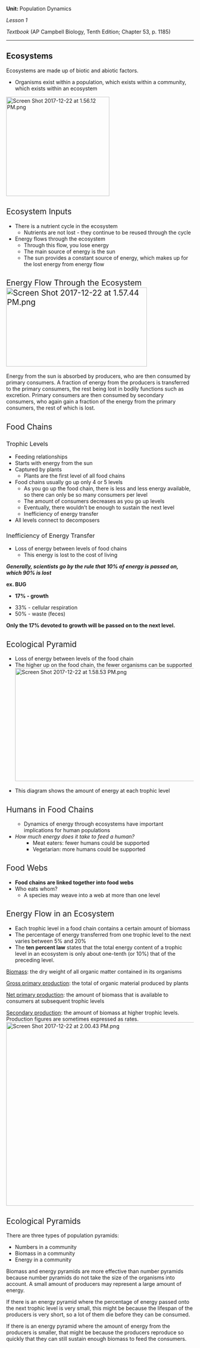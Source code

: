 <strong>Unit: </strong>Population Dynamics

<em>Lesson 1</em>

<em>Textbook</em> (AP Campbell Biology, Tenth Edition; Chapter 53, p. 1185)

<hr />

<h2>Ecosystems</h2>
<span style="font-weight:400;">Ecosystems are made up of </span><span style="font-weight:400;">biotic</span><span style="font-weight:400;"> and </span><span style="font-weight:400;">abiotic</span><span style="font-weight:400;"> factors.</span>
<ul>
	<li style="font-weight:400;"><span style="font-weight:400;">Organisms exist within a population, which exists within a community, which exists within an ecosystem</span></li>
</ul>
<img class=" size-full wp-image-70 aligncenter" src="https://apbiology387631959.files.wordpress.com/2017/12/screen-shot-2017-12-22-at-1-56-12-pm.png" alt="Screen Shot 2017-12-22 at 1.56.12 PM.png" width="277" height="266" />
<h2><span style="font-weight:400;">Ecosystem Inputs</span></h2>
<ul>
	<li style="font-weight:400;"><span style="font-weight:400;">There is a nutrient cycle in the ecosystem</span>
<ul>
	<li style="font-weight:400;"><span style="font-weight:400;">Nutrients are not lost - they continue to be reused through the cycle</span></li>
</ul>
</li>
	<li style="font-weight:400;"><span style="font-weight:400;">Energy flows through the ecosystem</span>
<ul>
	<li style="font-weight:400;"><span style="font-weight:400;">Through this flow, you </span><span style="font-weight:400;">lose</span><span style="font-weight:400;"> energy</span></li>
	<li style="font-weight:400;"><span style="font-weight:400;">The main source of energy is the </span><span style="font-weight:400;">sun</span></li>
	<li style="font-weight:400;"><span style="font-weight:400;">The sun provides a constant source of energy, which makes up for the lost energy from energy flow</span></li>
</ul>
</li>
</ul>
<h2><span style="font-weight:400;">Energy Flow Through the Ecosystem<img class=" size-full wp-image-71 aligncenter" src="https://apbiology387631959.files.wordpress.com/2017/12/screen-shot-2017-12-22-at-1-57-44-pm.png" alt="Screen Shot 2017-12-22 at 1.57.44 PM.png" width="378" height="212" /></span></h2>
<span style="font-weight:400;">Energy from the sun is absorbed by producers, who are then consumed by primary consumers. A fraction of energy from the producers is transferred to the primary consumers, the rest being lost in bodily functions such as excretion. Primary consumers are then consumed by secondary consumers, who again gain a fraction of the energy from the primary consumers, the rest of which is lost.</span>
<h2><span style="font-weight:400;">Food Chains</span></h2>
<h3><span style="font-weight:400;">Trophic Levels</span></h3>
<ul>
	<li style="font-weight:400;"><span style="font-weight:400;">Feeding relationships</span></li>
	<li style="font-weight:400;"><span style="font-weight:400;">Starts with energy from the sun</span></li>
	<li style="font-weight:400;"><span style="font-weight:400;">Captured by </span><span style="font-weight:400;">plants</span>
<ul>
	<li style="font-weight:400;"><span style="font-weight:400;">Plants are the first level of all food chains</span></li>
</ul>
</li>
	<li style="font-weight:400;"><span style="font-weight:400;">Food chains usually go up only 4 or 5 levels</span>
<ul>
	<li style="font-weight:400;"><span style="font-weight:400;">As you go up the food chain, there is less and less energy available, so there can only be so many consumers per level</span></li>
	<li style="font-weight:400;"><span style="font-weight:400;">The amount of consumers decreases as you go up levels</span></li>
	<li style="font-weight:400;"><span style="font-weight:400;">Eventually, there wouldn’t be enough to sustain the next level</span></li>
	<li style="font-weight:400;"><span style="font-weight:400;">Inefficiency of energy transfer</span></li>
</ul>
</li>
	<li style="font-weight:400;"><span style="font-weight:400;">All levels connect to </span><span style="font-weight:400;">decomposers</span></li>
</ul>
<h3><span style="font-weight:400;">Inefficiency of Energy Transfer</span></h3>
<ul>
	<li style="font-weight:400;"><span style="font-weight:400;">Loss of energy between levels of food chains</span>
<ul>
	<li style="font-weight:400;"><span style="font-weight:400;">This energy is lost to the cost of living</span></li>
</ul>
</li>
</ul>
<b><i>Generally, scientists go by the rule that 10% of energy is passed on, which 90% is lost</i></b>

<b>ex. BUG</b>
<ul>
	<li><b>17% - growth</b></li>
</ul>
<ul>
	<li>33% - cellular respiration</li>
	<li>50% - waste (feces)</li>
</ul>
<b>Only the 17% devoted to growth will be passed on to the next level.</b>
<h2><span style="font-weight:400;">Ecological Pyramid</span></h2>
<ul>
	<li style="font-weight:400;"><span style="font-weight:400;">Loss of energy between levels of the food chain</span></li>
	<li style="font-weight:400;"><span style="font-weight:400;">The higher up on the food chain, the fewer organisms can be supported</span><img class=" size-full wp-image-72 aligncenter" src="https://apbiology387631959.files.wordpress.com/2017/12/screen-shot-2017-12-22-at-1-58-53-pm.png" alt="Screen Shot 2017-12-22 at 1.58.53 PM.png" width="593" height="303" /></li>
</ul>
<ul>
	<li style="font-weight:400;"><span style="font-weight:400;">This diagram shows the amount of energy at each trophic level</span></li>
</ul>
<h2><span style="font-weight:400;">Humans in Food Chains</span></h2>
<ul>
	<li style="list-style-type:none;">
<ul>
	<li style="font-weight:400;"><span style="font-weight:400;">Dynamics of energy through ecosystems have important implications for human populations</span></li>
</ul>
</li>
	<li style="font-weight:400;"><i><span style="font-weight:400;">How much energy does it take to feed a human?</span></i></li>
	<li style="list-style-type:none;">
<ul>
	<li style="list-style-type:none;">
<ul>
	<li style="font-weight:400;"><span style="font-weight:400;">Meat eaters: </span><span style="font-weight:400;">fewer</span><span style="font-weight:400;"> humans could be supported</span></li>
	<li style="font-weight:400;"><span style="font-weight:400;">Vegetarian: </span><span style="font-weight:400;">more</span><span style="font-weight:400;"> humans could be supported</span></li>
</ul>
</li>
</ul>
</li>
</ul>
<h2><span style="font-weight:400;">Food Webs</span></h2>
<ul>
	<li><b>Food chains are linked together into food webs</b></li>
	<li style="font-weight:400;"><span style="font-weight:400;">Who eats whom?</span>
<ul>
	<li style="font-weight:400;"><span style="font-weight:400;">A species may weave into a web at more than one level</span></li>
</ul>
</li>
</ul>
<h2><span style="font-weight:400;">Energy Flow in an Ecosystem</span></h2>
<ul>
	<li style="font-weight:400;"><span style="font-weight:400;">Each trophic level in a food chain contains a certain amount of biomass</span></li>
	<li style="font-weight:400;"><span style="font-weight:400;">The percentage of energy transferred from one trophic level to the next varies between 5% and 20%</span></li>
	<li style="font-weight:400;"><span style="font-weight:400;">The </span><b>ten percent law</b><span style="font-weight:400;"> states that the total energy content of a trophic level in an ecosystem is only about one-tenth (or 10%) that of the preceding level. </span></li>
</ul>
<span style="font-weight:400;"><span style="text-decoration:underline;">Biomass</span>:</span><span style="font-weight:400;"> the dry weight of all organic matter contained in its organisms</span>

<span style="font-weight:400;"><span style="text-decoration:underline;">Gross primary production</span>:</span><span style="font-weight:400;"> the total of organic material produced by plants</span>

<span style="font-weight:400;"><span style="text-decoration:underline;">Net primary production</span>: </span><span style="font-weight:400;">the amount of biomass that is available to consumers at subsequent trophic levels</span>

<span style="font-weight:400;"><span style="text-decoration:underline;">Secondary production</span>:</span><span style="font-weight:400;"> the amount of biomass at higher trophic levels. Production figures are sometimes expressed as rates.<img class=" size-full wp-image-73 aligncenter" src="https://apbiology387631959.files.wordpress.com/2017/12/screen-shot-2017-12-22-at-2-00-43-pm.png" alt="Screen Shot 2017-12-22 at 2.00.43 PM.png" width="564" height="492" /></span>
<h2><span style="font-weight:400;">Ecological Pyramids</span></h2>
<span style="font-weight:400;">There are three types of population pyramids:</span>
<ul>
	<li style="font-weight:400;"><span style="font-weight:400;">Numbers in a community</span></li>
	<li style="font-weight:400;"><span style="font-weight:400;">Biomass in a community</span></li>
	<li style="font-weight:400;"><span style="font-weight:400;">Energy in a community</span></li>
</ul>
<span style="font-weight:400;">Biomass and energy pyramids are more effective than number pyramids because number pyramids do not take the size of the organisms into account. A small amount of producers may represent a large amount of energy.</span>

<span style="font-weight:400;">If there is an energy pyramid where the percentage of energy passed onto the next trophic level is very small, this might be because the lifespan of the producers is very short, so a lot of them die before they can be consumed. </span>

<span style="font-weight:400;">If there is an energy pyramid where the amount of energy from the producers is smaller, that might be because the producers reproduce so quickly that they can still sustain enough biomass to feed the consumers.</span>
